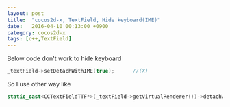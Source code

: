 ```yaml
---
layout: post
title:  "cocos2d-x, TextField, Hide keyboard(IME)"
date:   2016-04-10 00:13:00 +0900
category: cocos2d-x
tags: [c++,TextField]
---
```


Below code don't work to hide keyboard

``` cpp
_textField->setDetachWithIME(true);      //(X)
```


So I use other way like

``` cpp
static_cast<CCTextFieldTTF*>(_textField->getVirtualRenderer())->detachWithIME();    //(O)
```